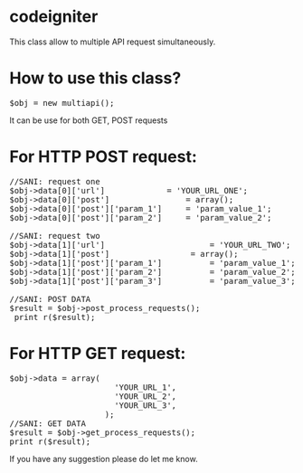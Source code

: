 # codeigniter
This class allow to multiple API request simultaneously.

# How to use this class?
<pre>
$obj = new multiapi();
</pre>

It can be use for both GET, POST requests

# For HTTP POST request:

<pre>
//SANI: request one
$obj->data[0]['url'] 	 	     = 'YOUR_URL_ONE';
$obj->data[0]['post'] 	             = array();
$obj->data[0]['post']['param_1']     = 'param_value_1';
$obj->data[0]['post']['param_2']     = 'param_value_2';

//SANI: request two
$obj->data[1]['url'] 	 	 	          = 'YOUR_URL_TWO';
$obj->data[1]['post'] 			  	  = array();
$obj->data[1]['post']['param_1']   		  = 'param_value_1';
$obj->data[1]['post']['param_2']  	  	  = 'param_value_2';
$obj->data[1]['post']['param_3']	  	  = 'param_value_3';

//SANI: POST DATA	
$result = $obj->post_process_requests();
 print_r($result);
</pre>



# For HTTP GET request:
<pre>
$obj->data = array(
					  'YOUR_URL_1',
					  'YOUR_URL_2',
					  'YOUR_URL_3',
					);
//SANI: GET DATA	
$result = $obj->get_process_requests();
print_r($result);
</pre>

If you have any suggestion please do let me know.
